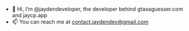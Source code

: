 - 👋 Hi, I’m @jaydendeveloper, the developer behind gtasaguesser.com and jaycp.app
- 📫 You can reach me at contact.jaydendev@gmail.com
